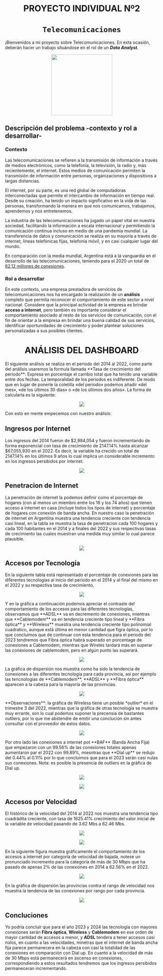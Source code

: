 <h1 align='center'>
 <b>PROYECTO INDIVIDUAL Nº2</b>
</h1>
 
# <h1 align="center">**`Telecomunicaciones`**</h1>

¡Bienvenidos a mi proyecto sobre Telecomunicaciones. En esta ocasión, deberán hacer un trabajo situándose en el rol de un ***Data Analyst***.
<p align='center'>
<img src = 'https://newses.cgtn.com/n/BfJIA-CAA-HAA/BceGDAA.jpg' height = 200>
<p>


## **Descripción del problema -contexto y rol a desarrollar-**


### **Contexto**

Las telecomunicaciones se refieren a la transmisión de información a través de medios electrónicos, como la telefonía, la televisión, la radio y, más recientemente, el internet. Estos medios de comunicación permiten la transmisión de información entre personas, organizaciones y dispositivos a largas distancias.

El internet, por su parte, es una red global de computadoras interconectadas que permite el intercambio de información en tiempo real. Desde su creación, ha tenido un impacto significativo en la vida de las personas, transformando la manera en que nos comunicamos, trabajamos, aprendemos y nos entretenemos.

La industria de las telecomunicaciones ha jugado un papel vital en nuestra sociedad, facilitando la información a escala internacional y permitiendo la comunicación continua incluso en medio de una pandemia mundial. La transferencia de datos y comunicación se realiza en su mayoría a través de internet, líneas telefónicas fijas, telefonía móvil, y en casi cualquier lugar del mundo. 

En comparación con la media mundial, Argentina está a la vanguardia en el desarrollo de las telecomunicaciones, teniendo para el 2020 un total de [62,12 millones de conexiones](https://www.datosmundial.com/america/argentina/telecomunicacion.php). 

 
### **Rol a desarrollar**

En este contexto, una empresa prestadora de servicios de telecomunicaciones nos ha encargado la realización de un **análisis** completo que permita reconocer el comportamiento de este sector a nivel nacional. Considere que la principal actividad de la empresa es brindar **acceso a internet**, pero también es importante considerar el comportamiento asociado al resto de los servicios de comunicación, con el fin de orientar a la empresa en brindar una buena calidad de sus servicios, identificar oportunidades de crecimiento y poder plantear soluciones personalizadas a sus posibles clientes.

<h1 align='center'>
<b>ANÁLISIS DEL DASHBOARD</b>
</h1>
El siguiente análisis se realiza en el periodo del 2014 al 2022, como parte del análisis usaremos la formula llamada **Tasa de crecimiento del periodo**: Expresa en porcentaje el cambio total que ha tenido una variable entre dos fechas. La temporalidad de los periodos es indiferente. De modo que en lugar de ponerle la coletilla «del periodo» podemos añadir «del mes», «de los últimos 30 días» o «de los últimos dos años». La forma de calcularla es la siguiente:
<p align="center">
<img src="Imagenes/formula1.png">
</p>
Con esto en mente empecemos con nuestro análisis:

## **Ingresos por Internet**
Los ingresos del 2014 fueron de $2,984,054 y fueron incrementando de forma exponencial con tasa de crecimiento de 2147.14% hasta alcanzar $67,055,930 en el 2022. Es decir, la variable ha crecido un total de 2147.14% en los últimos 9 años lo cual implica un considerable incremento en los ingresos persibidos por internet. 
<p align="center">
<img src="Imagenes/grafica5.png">
</p>

## **Penetracion de Internet**
La penetración de internet la podemos definir como el porcentaje de hogares (con al menos un miembro entre los 16 y los 74 años) que tienen acceso a internet en casa (incluye todos los tipos de internet) y porcentaje de hogares con conexión de banda ancha. En nuestro caso la penetración de internet en Argentina muestra una tendencia creciente con tendencia casi lineal, en la tabla se muestra la tasa de penetracion cada 100 hogares y cada 100 habitantes en el 2014 y a finales del 2022 y sus respectivas tasas de crecimiento las cuales muestran una medida muy similar lo cual parece plausible.
<p align="center">
<img src="Imagenes/fig1.png">
</p>

## **Accesos por Tecnología**
En la siguiente tabla está representado el porcentaje de conexiones para las diferentes tecnologías al inicio del periodo en el 2014 y al final del mismo en el 2022 y su respectiva tasa de crecimiento,
<p align="center">
<img src="Imagenes/tabla1.png">
</p>
Y en la gráfica a continuación podemos apreciar el contraste del comportamiento de los accesos para las diferentes tecnologías, observamos que **ADSL** va en decremento de conexiones, mientras que **Cablemodem** va en tendencia creciente tipo lineal y **Fibra óptica** y **Wireless** muestra una tendencia creciente tipo polinomial cuadratico, aunque está última en menor cantidad que figra óptica, por lo que concluimos que de continuar con esta tendencia para el periodo del 2023 tendremos que Fibra óptica habrá superado en porcentage de conexiones a Cablemodem, mientras que Wireles tardará más en superar las conexiones de cablemodem, pero en algún punto las superará.
<p align="center">
<img src="Imagenes/grafica1.png">
</p>
La gráfica de dispersión nos muestra como ha sido la tendencia de conexiones a las diferentes tecnología para cada provincia, asi por ejemplo las tencnologías de **Cablemodem**, **ADSL** y **Fibra óptica** aparecen a la cabeza para la mayoría de las provincias. 
<p align="center">
<img src="Imagenes/grafica6.png">
</p>
**Observaciones**: la gráfica de Wireless tiene un posible *outlier* en el trimestre 3 del 2022, mientras que la gráfica de otras tecnología se muestra muy errante, son lo cual podemos suponer la precensia de bastantes outliers, por lo que me abstendre de emitir una conclución sin antes consultar con el proveedor de estos datos.
<p align="center">
<img src="Imagenes/grafica2.png">
</p>
Por otro lado las conexiones a internet pot **BAF** (Banda Ancha Fija) que empezaron con un 99.56% de las conexiones totales apenas aumentaron par el 2022 con 99.89%, miesntras que **Dial up**   se redujo del 0.44% al 0.11% por lo que concluimos que para el 2023 serán casí nulas sus conexiones. Nota: es posible la presencia de outliers en la gráfica de Dial up.
<p align="center">
<img src="Imagenes/tabla2.png">
</p>
<p align="center">
<img src="Imagenes/grafica3.png">
</p>

## **Accesos por Velocidad**
El histórico de la velocidad del 2014 al 2022 nos muestra una tendencia tipo cuadrádita creciente, con tasa de 1625.41% crecimiento del valor inicial de la variable de velocidad pasando de 3.62 Mbs a 62.46 Mbs.
<p align="center">
<img src="Imagenes/tabla4.png">
</p>
<p align="center">
<img src="Imagenes/grafica8.png">
</p>
En la siguiente figura muestra gráficamente el comportamiento de los accesos a internet por categoría de velocidad de bajada, notese un pronunciado incremento para la categoría de más de 30 Mbps que ha pasado de apenas 2% de las conexiones en 2014 a 62.56% en el 2022.
<p align="center">
<img src="Imagenes/fig2.png">
</p>

En la gráfica de dispersión las provincias contra el rango de velocidad nos muestra la tendencia de las conexiones por rango por cada provincia.
<p align="center">
<img src="Imagenes/grafica7.png">
</p>

## **Concluciones**
Yo podría concluir que para el año 2023 y 2024 las tecnología con mayores conexiones serán **Fibra óptica**, **Wireless** y **Cablemodem** en ese orden de mayor cantidad de accesos a menor, y **ADSL** tendera a tener accesos casi núlos, en cuanto a las velocidades, minetras que el internet de banda ancha fija parece permanecera en la cabeza con casí la totalidad de las conexiones en comparación con Dial up. En cuanto a la velocidad de más de 30 Mbps está permanecerá en ascenso en conexiones, correspondiendo a estos resultados tendremos que los ingresos persibidos permaneceran incrementando.


